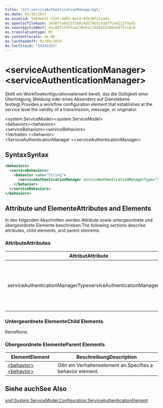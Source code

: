 ```yaml
---
title: '&lt;serviceAuthenticationManager&gt;'
ms.date: 03/30/2017
ms.assetid: 5d69e64f-f325-4d55-8e2d-0fb30f222dda
ms.openlocfilehash: 3456ffa952372b014d579b5c420f7c44222fdad5
ms.sourcegitcommit: 4ac80713f6faa220e5a119d5165308a58f7ccdc8
ms.translationtype: MT
ms.contentlocale: de-DE
ms.lasthandoff: 01/09/2019
ms.locfileid: "54145353"
---
```

# <a name="ltserviceauthenticationmanagergt"></a><span data-ttu-id="134ef-102">&lt;serviceAuthenticationManager&gt;</span><span class="sxs-lookup"><span data-stu-id="134ef-102">&lt;serviceAuthenticationManager&gt;</span></span>
<span data-ttu-id="134ef-103">Stellt ein Workflowkonfigurationselement bereit, das die Gültigkeit einer Übertragung, Meldung oder eines Absenders auf Dienstebene festlegt.</span><span class="sxs-lookup"><span data-stu-id="134ef-103">Provides a workflow configuration element that establishes at the service level the validity of a transmission, message, or originator.</span></span>  
  
<span data-ttu-id="134ef-104">\<system.ServiceModel></span><span class="sxs-lookup"><span data-stu-id="134ef-104">\<system.ServiceModel></span></span>  
<span data-ttu-id="134ef-105">\<behaviors></span><span class="sxs-lookup"><span data-stu-id="134ef-105">\<behaviors></span></span>  
<span data-ttu-id="134ef-106">\<serviceBehaviors></span><span class="sxs-lookup"><span data-stu-id="134ef-106">\<serviceBehaviors></span></span>  
<span data-ttu-id="134ef-107">\<Verhalten ></span><span class="sxs-lookup"><span data-stu-id="134ef-107">\<behavior></span></span>  
<span data-ttu-id="134ef-108">\<ServiceAuthenticationManager ></span><span class="sxs-lookup"><span data-stu-id="134ef-108">\<serviceAuthenticationManager></span></span>  
  
## <a name="syntax"></a><span data-ttu-id="134ef-109">Syntax</span><span class="sxs-lookup"><span data-stu-id="134ef-109">Syntax</span></span>  
  
```xml  
<behaviors>
  <serviceBehaviors>
    <behavior name="String">
      <serviceAuthenticationManager serviceAuthenticationManagerType="String" />
    </behavior>
  </serviceBehaviors>
</behaviors>
```  
  
## <a name="attributes-and-elements"></a><span data-ttu-id="134ef-110">Attribute und Elemente</span><span class="sxs-lookup"><span data-stu-id="134ef-110">Attributes and Elements</span></span>  
 <span data-ttu-id="134ef-111">In den folgenden Abschnitten werden Attribute sowie untergeordnete und übergeordnete Elemente beschrieben.</span><span class="sxs-lookup"><span data-stu-id="134ef-111">The following sections describe attributes, child elements, and parent elements.</span></span>  
  
### <a name="attributes"></a><span data-ttu-id="134ef-112">Attribute</span><span class="sxs-lookup"><span data-stu-id="134ef-112">Attributes</span></span>  
  
|<span data-ttu-id="134ef-113">Attribut</span><span class="sxs-lookup"><span data-stu-id="134ef-113">Attribute</span></span>|<span data-ttu-id="134ef-114">Beschreibung</span><span class="sxs-lookup"><span data-stu-id="134ef-114">Description</span></span>|  
|---------------|-----------------|  
|<span data-ttu-id="134ef-115">serviceAuthenticationManagerType</span><span class="sxs-lookup"><span data-stu-id="134ef-115">serviceAuthenticationManagerType</span></span>|<span data-ttu-id="134ef-116">Eine Zeichenfolge, die den Typ der Authentifizierungsrichtlinie für das aktuelle Verhalten angibt.</span><span class="sxs-lookup"><span data-stu-id="134ef-116">A string that specifies the type of the authentication policy for the current behavior.</span></span>|  
  
### <a name="child-elements"></a><span data-ttu-id="134ef-117">Untergeordnete Elemente</span><span class="sxs-lookup"><span data-stu-id="134ef-117">Child Elements</span></span>  
 <span data-ttu-id="134ef-118">Keine</span><span class="sxs-lookup"><span data-stu-id="134ef-118">None.</span></span>  
  
### <a name="parent-elements"></a><span data-ttu-id="134ef-119">Übergeordnete Elemente</span><span class="sxs-lookup"><span data-stu-id="134ef-119">Parent Elements</span></span>  
  
|<span data-ttu-id="134ef-120">Element</span><span class="sxs-lookup"><span data-stu-id="134ef-120">Element</span></span>|<span data-ttu-id="134ef-121">Beschreibung</span><span class="sxs-lookup"><span data-stu-id="134ef-121">Description</span></span>|  
|-------------|-----------------|  
|[<span data-ttu-id="134ef-122">\<behavior></span><span class="sxs-lookup"><span data-stu-id="134ef-122">\<behavior></span></span>](../../../../../docs/framework/configure-apps/file-schema/wcf/behavior-of-endpointbehaviors.md)|<span data-ttu-id="134ef-123">Gibt ein Verhaltenselement an.</span><span class="sxs-lookup"><span data-stu-id="134ef-123">Specifies a behavior element.</span></span>|  
  
## <a name="see-also"></a><span data-ttu-id="134ef-124">Siehe auch</span><span class="sxs-lookup"><span data-stu-id="134ef-124">See Also</span></span>  
 <xref:System.ServiceModel.Configuration.ServiceAuthenticationElement>
